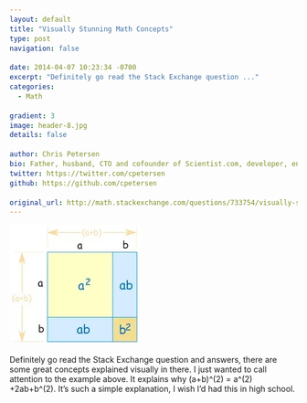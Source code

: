 ```yaml
---
layout: default
title: "Visually Stunning Math Concepts"
type: post
navigation: false

date: 2014-04-07 10:23:34 -0700
excerpt: "Definitely go read the Stack Exchange question ..."
categories:
  - Math

gradient: 3
image: header-8.jpg
details: false

author: Chris Petersen
bio: Father, husband, CTO and cofounder of Scientist.com, developer, entrepreneur and technologist.
twitter: https://twitter.com/cpetersen
github: https://github.com/cpetersen

original_url: http://math.stackexchange.com/questions/733754/visually-stunning-math-concepts-which-are-easy-to-explain
---
```



  ![Vaw2T.jpg](/assets/import/0967267529d4ab6754f4bcb22572c938.jpg)  

 Definitely go read the Stack Exchange question and answers, there are some great concepts explained visually in there. I just wanted to call attention to the example above. It explains why (a+b)^(2) = a^(2) +2ab+b^(2). It’s such a simple explanation, I wish I’d had this in high school.
